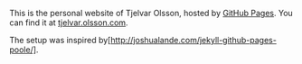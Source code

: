 This is the personal website of Tjelvar Olsson, hosted by [GitHub
Pages](http://pages..github.com). You can find it at
[tjelvar.olsson.com](http://tjelvar.olsson.com).

The setup was inspired by[http://joshualande.com/jekyll-github-pages-poole/].
